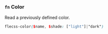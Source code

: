 ### `fn` <span>Color</span>

Read a previously defined color.

``` scss
flecss-color($name, $shade: ["light"]|"dark")
```